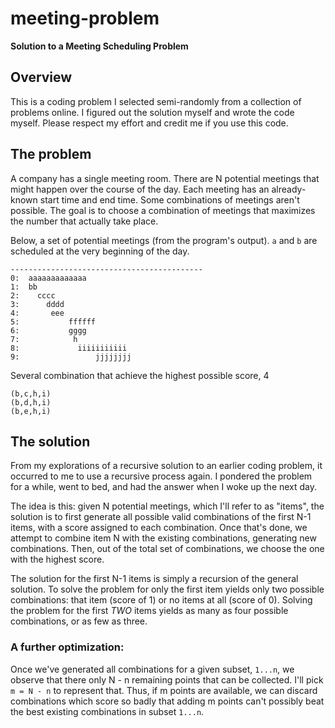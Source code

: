 # meeting-problem

**Solution to a Meeting Scheduling Problem**

## Overview

This is a coding problem I selected semi-randomly from a collection of problems online. I figured out the solution myself and wrote the code myself. Please respect my effort and credit me if you use this code.

## The problem

A company has a single meeting room. There are N potential meetings that might happen over the course of the day. Each meeting has an already-known start time and end time. Some combinations of meetings aren't possible. The goal is to choose a combination of meetings that maximizes the number that actually take place.

Below, a set of potential meetings (from the program's output). `a` and `b` are scheduled at the very beginning of the day.
```
-------------------------------------------
0:  aaaaaaaaaaaaa
1:  bb
2:    cccc
3:      dddd
4:       eee
5:           ffffff
6:           gggg
7:            h
8:             iiiiiiiiiii
9:                 jjjjjjjj
```

Several combination that achieve the highest possible score, 4
```
(b,c,h,i)
(b,d,h,i)
(b,e,h,i)
```

## The solution

From my explorations of a recursive solution to an earlier coding problem, it occurred to me to use a recursive process again. I pondered the problem for a while, went to bed, and had the answer when I woke up the next day.

The idea is this: given N potential meetings, which I'll refer to as "items", the solution is to first generate all possible valid combinations of the first N-1 items, with a score assigned to each combination. Once that's done, we attempt to combine item N with the existing combinations, generating new combinations. Then, out of the total set of combinations, we choose the one with the highest score.

The solution for the first N-1 items is simply a recursion of the general solution. To solve the problem for only the first item yields only two possible combinations: that item (score of 1) or no items at all (score of 0). Solving the problem for the first *TWO* items yields as many as four possible combinations, or as few as three. 

### A further optimization:

Once we've generated all combinations for a given subset, `1...n`, we observe that there only N - n remaining points that can be collected. I'll pick `m = N - n` to represent that. Thus, if m points are available, we can discard combinations which score so badly that adding m points can't possibly beat the best existing combinations in subset `1...n`.
